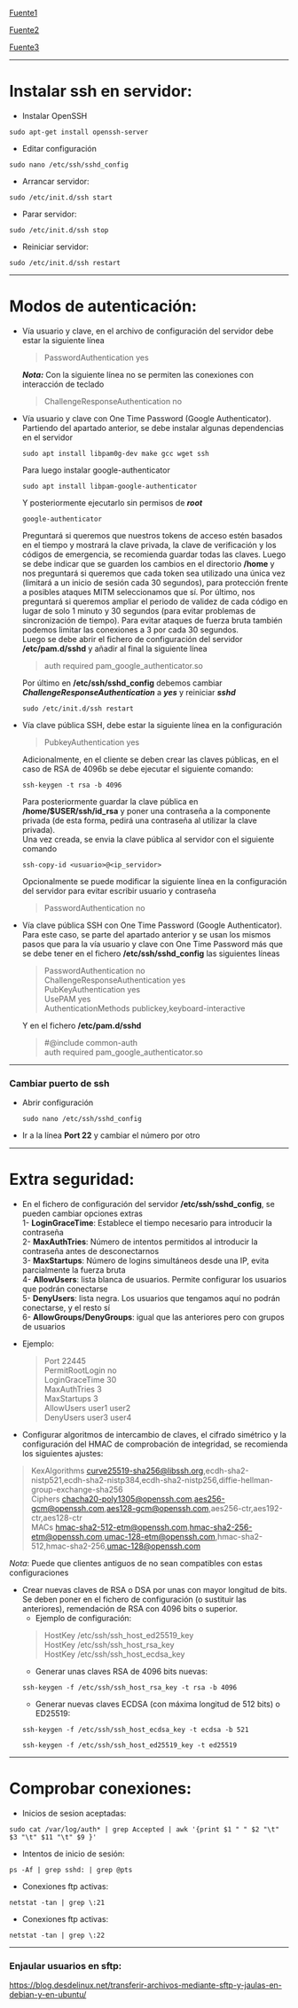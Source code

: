 [Fuente1](https://www.redeszone.net/tutoriales/servidores/servidor-openssh-linux-configuracion-maxima-seguridad/)

[Fuente2](https://www.solvetic.com/tutoriales/article/3991-como-crear-configurar-tunel-ssh-en-linux/)

[Fuente3](https://www.redeszone.net/tutoriales/seguridad/servidor-ssh-comprobar-seguridad-proteger/)

------------------------------------------------------------------------------------
# Instalar ssh en servidor:
* Instalar OpenSSH
~~~
sudo apt-get install openssh-server
~~~

* Editar configuración
~~~
sudo nano /etc/ssh/sshd_config
~~~

- Arrancar servidor:
~~~
sudo /etc/init.d/ssh start
~~~

* Parar servidor:
~~~
sudo /etc/init.d/ssh stop
~~~

* Reiniciar servidor:
~~~
sudo /etc/init.d/ssh restart
~~~

------------------------------------------------------------------------------------
# Modos de autenticación:

* Vía usuario y clave, en el archivo de configuración del servidor debe estar la siguiente línea

  > PasswordAuthentication yes
  
  ***Nota:*** Con la siguiente línea no se permiten las conexiones con interacción de teclado
  
  > ChallengeResponseAuthentication no

* Vía usuario y clave con One Time Password (Google Authenticator). Partiendo del apartado anterior, se debe instalar algunas dependencias en el servidor
  ~~~
  sudo apt install libpam0g-dev make gcc wget ssh
  ~~~
  Para luego instalar google-authenticator
  ~~~
  sudo apt install libpam-google-authenticator
  ~~~
  Y posteriormente ejecutarlo sin permisos de ***root***
  ~~~
  google-authenticator
  ~~~
  Preguntará si queremos que nuestros tokens de acceso estén basados en el tiempo y mostrará la clave privada, la clave de verificación y los códigos de emergencia, se recomienda guardar todas las claves. Luego se debe indicar que se guarden los cambios en el directorio **/home** y nos preguntará si queremos que cada token sea utilizado una única vez (limitará a un inicio de sesión cada 30 segundos), para protección frente a posibles ataques MITM seleccionamos que sí. Por último, nos preguntará si queremos ampliar el periodo de validez de cada código en lugar de solo 1 minuto y 30 segundos (para evitar problemas de sincronización de tiempo). Para evitar ataques de fuerza bruta también podemos limitar las conexiones a 3 por cada 30 segundos.\
  Luego se debe abrir el fichero de configuración del servidor **/etc/pam.d/sshd** y añadir al final la siguiente línea
  
  > auth required pam_google_authenticator.so
  
  Por último en **/etc/ssh/sshd_config** debemos cambiar ***ChallengeResponseAuthentication*** a ***yes*** y reiniciar ***sshd***
  
  ~~~
  sudo /etc/init.d/ssh restart
  ~~~

* Vía clave pública SSH, debe estar la siguiente línea en la configuración
  
  > PubkeyAuthentication yes
  
  Adicionalmente, en el cliente se deben crear las claves públicas, en el caso de RSA de 4096b se debe ejecutar el siguiente comando:
  
  ~~~
  ssh-keygen -t rsa -b 4096
  ~~~
  Para posteriormente guardar la clave pública en **/home/$USER/ssh/id_rsa** y poner una contraseña a la componente privada (de esta forma, pedirá una contraseña al utilizar la clave privada).\
  Una vez creada, se envia la clave pública al servidor con el siguiente comando
  
  ~~~
  ssh-copy-id <usuario>@<ip_servidor>
  ~~~
  Opcionalmente se puede modificar la siguiente línea en la configuración del servidor para evitar escribir usuario y contraseña
  > PasswordAuthentication no

* Vía clave pública SSH con One Time Password (Google Authenticator). Para este caso, se parte del apartado anterior y se usan los mismos pasos que para la vía usuario y clave con One Time Password más que se debe tener en el fichero **/etc/ssh/sshd_config** las siguientes líneas

  > PasswordAuthentication no\
  > ChallengeResponseAuthentication yes\
  > PubKeyAuthentication yes\
  > UsePAM yes\
  > AuthenticationMethods publickey,keyboard-interactive
  
  Y en el fichero **/etc/pam.d/sshd**
  
  > #@include common-auth\
  > auth required pam_google_authenticator.so


------------------------------------------------------------------------------------
### Cambiar puerto de ssh
* Abrir configuración
  ~~~
  sudo nano /etc/ssh/sshd_config
  ~~~

* Ir a la línea **Port 22** y cambiar el número por otro

------------------------------------------------------------------------------------
# Extra seguridad:
* En el fichero de configuración del servidor **/etc/ssh/sshd_config**, se pueden cambiar opciones extras \
  1- **LoginGraceTime**: Establece el tiempo necesario para introducir la contraseña \
  2- **MaxAuthTries**: Número de intentos permitidos al introducir la contraseña antes de desconectarnos \
  3- **MaxStartups**: Número de logins simultáneos desde una IP, evita parcialmente la fuerza bruta \
  4- **AllowUsers**: lista blanca de usuarios. Permite configurar los usuarios que podrán conectarse \
  5- **DenyUsers**: lista negra. Los usuarios que tengamos aquí no podrán conectarse, y el resto sí \
  6- **AllowGroups/DenyGroups**: igual que las anteriores pero con grupos de usuarios

* Ejemplo:
  > Port 22445 \
  > PermitRootLogin no \
  > LoginGraceTime 30 \
  > MaxAuthTries 3 \
  > MaxStartups 3 \
  > AllowUsers user1 user2 \
  > DenyUsers user3 user4

* Configurar algoritmos de intercambio de claves, el cifrado simétrico y la configuración del HMAC de comprobación de integridad, se recomienda los siguientes ajustes:
> KexAlgorithms curve25519-sha256@libssh.org,ecdh-sha2-nistp521,ecdh-sha2-nistp384,ecdh-sha2-nistp256,diffie-hellman-group-exchange-sha256\
> Ciphers chacha20-poly1305@openssh.com,aes256-gcm@openssh.com,aes128-gcm@openssh.com,aes256-ctr,aes192-ctr,aes128-ctr\
> MACs hmac-sha2-512-etm@openssh.com,hmac-sha2-256-etm@openssh.com,umac-128-etm@openssh.com,hmac-sha2-512,hmac-sha2-256,umac-128@openssh.com

*Nota*: Puede que clientes antiguos de no sean compatibles con estas configuraciones

* Crear nuevas claves de RSA o DSA por unas con mayor longitud de bits. Se deben poner en el fichero de configuración (o sustituir las anteriores), remendación de RSA con 4096 bits o superior. 
  * Ejemplo de configuración:
  > HostKey /etc/ssh/ssh_host_ed25519_key \
  > HostKey /etc/ssh/ssh_host_rsa_key \
  > HostKey /etc/ssh/ssh_host_ecdsa_key
  * Generar unas claves RSA de 4096 bits nuevas:
  ~~~
  ssh-keygen -f /etc/ssh/ssh_host_rsa_key -t rsa -b 4096
  ~~~
  * Generar nuevas claves ECDSA (con máxima longitud de 512 bits) o ED25519:
  ~~~
  ssh-keygen -f /etc/ssh/ssh_host_ecdsa_key -t ecdsa -b 521
  ~~~
  ~~~
  ssh-keygen -f /etc/ssh/ssh_host_ed25519_key -t ed25519
  ~~~

------------------------------------------------------------------------------------
# Comprobar conexiones:
* Inicios de sesion aceptadas:
~~~
sudo cat /var/log/auth* | grep Accepted | awk '{print $1 " " $2 "\t" $3 "\t" $11 "\t" $9 }'
~~~

* Intentos de inicio de sesión:
~~~
ps -Af | grep sshd: | grep @pts
~~~

* Conexiones ftp activas:
~~~
netstat -tan | grep \:21
~~~

* Conexiones ftp activas:
~~~
netstat -tan | grep \:22
~~~

------------------------------------------------------------------------------------
### Enjaular usuarios en sftp:
https://blog.desdelinux.net/transferir-archivos-mediante-sftp-y-jaulas-en-debian-y-en-ubuntu/
